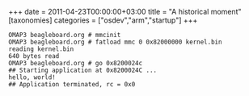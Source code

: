 +++
date = 2011-04-23T00:00:00+03:00
title = "A historical moment"
[taxonomies]
categories = ["osdev","arm","startup"]
+++
``` console
OMAP3 beagleboard.org # mmcinit
OMAP3 beagleboard.org # fatload mmc 0 0x82000000 kernel.bin
reading kernel.bin
640 bytes read
OMAP3 beagleboard.org # go 0x8200024c
## Starting application at 0x8200024C ...
hello, world!
## Application terminated, rc = 0x0
```
